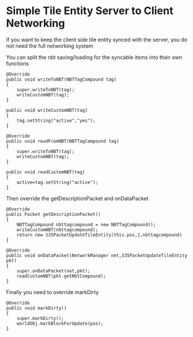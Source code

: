 Simple Tile Entity Server to Client Networking
=============================

If you want to keep the client side tile entity synced with the server, you do not need the full networking system

You can split the nbt saving/loading for the syncable items into their own functions

    @Override
    public void writeToNBT(NBTTagCompound tag)
    {
        super.writeToNBT(tag);
        writeCustomNBT(tag);
    }
    
    public void writeCustomNBT(tag)
    {
        tag.setString("active","yes");
    }
    
    @Override
    public void readFromNBT(NBTTagCompound tag)
    {
        super.writeToNBT(tag);
        writeCustomNBT(tag);
    }
    
    public void readCustomNBT(tag)
    {
        active=tag.setString("active");
    }
    
Then override the getDescriptionPacket and onDataPacket

    @Override
    public Packet getDescriptionPacket()
    {
        NBTTagCompound nbttagcompound = new NBTTagCompound();
        writeCustomNBT(nbttagcompound);
        return new S35PacketUpdateTileEntity(this.pos,1,nbttagcompound)
    }
    
    @Override
    public void onDataPacket(NetworkManager net,S35PacketUpdateTileEntity pkt)
    {
        super.onDataPacket(net,pkt);
        readCustomNBT(pkt.getNbtCompound);
    }
  
  
Finally you need to override markDirty

    @Override
    public void markDirty()
    {
        super.markDirty();
        worldObj.markBlockForUpdate(pos);
    }
    
